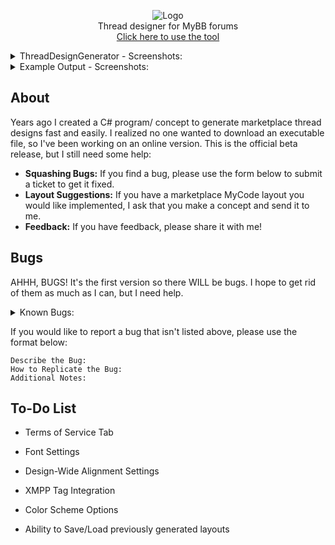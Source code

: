 <p align="center">
  <img src="https://github.com/xadamxk/ThreadDesignGenerator/blob/master/img/Logo/Black/3.png?raw=true" title="Logo"  />
  <br>
  Thread designer for MyBB forums
  <br />
  <a align="center" href="https://xadamxk.github.io/ThreadDesignGenerator/">Click here to use the tool</a>
  <br />
</p>

<details> 
  <summary>ThreadDesignGenerator - Screenshots:</summary>
  <img src="https://github.com/xadamxk/ThreadDesignGenerator/blob/master/img/Screenshots/Screenshot_General.png?raw=true" title="Screenshot 01"  />
  <img src="https://github.com/xadamxk/ThreadDesignGenerator/blob/master/img/Screenshots/Screenshot_Header.png?raw=true" title="Screenshot 02"  />
  <img src="https://github.com/xadamxk/ThreadDesignGenerator/blob/master/img/Screenshots/Screenshot_Description.png?raw=true" title="Screenshot 03"  />
  <img src="https://github.com/xadamxk/ThreadDesignGenerator/blob/master/img/Screenshots/Screenshot_Products.png?raw=true" title="Screenshot 04"  />
  <img src="https://github.com/xadamxk/ThreadDesignGenerator/blob/master/img/Screenshots/Screenshot_Contact.png?raw=true" title="Screenshot 05"  />
  <img src="https://github.com/xadamxk/ThreadDesignGenerator/blob/master/img/Screenshots/Screenshot_FAQ.png" title="Screenshot 06"  />
  <img src="https://github.com/xadamxk/ThreadDesignGenerator/blob/master/img/Screenshots/Screenshot_Vouches.png?raw=true" title="Screenshot 07"  />
  <img src="https://github.com/xadamxk/ThreadDesignGenerator/blob/master/img/Screenshots/Screenshot_Output1.png?raw=true" title="Screenshot 08"  />
  <img src="https://github.com/xadamxk/ThreadDesignGenerator/blob/master/img/Screenshots/Screenshot_Output2.png?raw=true" title="Screenshot 09"  />
</details>
<details> 
  <summary>Example Output - Screenshots:</summary>
  <img src="https://github.com/xadamxk/ThreadDesignGenerator/blob/master/img/Screenshots/Layout_1.png?raw=true" title="Layout 01"  />
  <img src="https://github.com/xadamxk/ThreadDesignGenerator/blob/master/img/Screenshots/Layout_2.png?raw=true" title="Layout 02"  />
  <img src="https://github.com/xadamxk/ThreadDesignGenerator/blob/master/img/Screenshots/Layout_3.png?raw=true" title="Layout 03"  />
</details>

## About
Years ago I created a C# program/ concept to generate marketplace thread designs fast and easily. 
I realized no one wanted to download an executable file, so I've been working on an online version.
This is the official beta release, but I still need some help:
<ul><li><b>Squashing Bugs:</b> If you find a bug, please use the form below to submit a ticket to get it fixed.</li>
<li><b>Layout Suggestions:</b> If you have a marketplace MyCode layout you would like implemented, I ask that you make a concept and send it to me.</li>
<li><b>Feedback:</b> If you have feedback, please share it with me!</li></ul>

## Bugs
AHHH, BUGS! It's the first version so there WILL be bugs. I hope to get rid of them as much as I can, but I need help. 
<details> 
  <summary>Known Bugs:</summary>
  <ul><li><b>Squished Preview/Output Bug: </b> When selecting a different tab, sometimes the output/preview area will appear to be squished, scrolling temporarily fixes the bug. </li></ul>
</details>

If you would like to report a bug that isn't listed above, please use the format below:
```
Describe the Bug:
How to Replicate the Bug:
Additional Notes:
```

## To-Do List
<ul><li>Terms of Service Tab</li></ul>
<ul><li>Font Settings</li></ul>
<ul><li>Design-Wide Alignment Settings</li></ul>
<ul><li>XMPP Tag Integration</li></ul>
<ul><li>Color Scheme Options</li></ul>
<ul><li>Ability to Save/Load previously generated layouts</li></ul>

